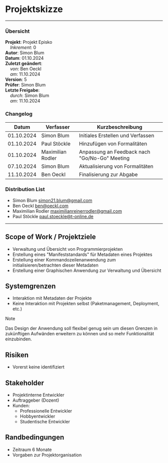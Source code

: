 # Projektskizze

---

### Übersicht

**Projekt**: Projekt Episko \
&nbsp;&nbsp;&nbsp;&nbsp;_Inkrement_: 0 \
**Autor**: Simon Blum \
**Datum**: 01.10.2024 \
**Zuletzt geändert**: \
&nbsp;&nbsp;&nbsp;&nbsp;_von_: Ben Oeckl \
&nbsp;&nbsp;&nbsp;&nbsp;_am_: 11.10.2024 \
**Version**: 5 \
**Prüfer**: Simon Blum \
**Letzte Freigabe**: \
&nbsp;&nbsp;&nbsp;&nbsp;_durch_: Simon Blum \
&nbsp;&nbsp;&nbsp;&nbsp;_am_: 11.10.2024

### Changelog

| Datum      | Verfasser         | Kurzbeschreibung                              |
|------------|-------------------|-----------------------------------------------|
| 01.10.2024 | Simon Blum        | Initiales Erstellen und Verfassen             |
| 01.10.2024 | Paul Stöckle      | Hinzufügen von Formalitäten                   |
| 01.10.2024 | Maximilian Rodler | Anpassung an Feedback nach "Go/No-Go" Meeting |
| 07.10.2024 | Simon Blum        | Aktualisierung von Formalitäten               |
| 11.10.2024 | Ben Oeckl         | Finalisierung zur Abgabe                      |

### Distribution List

- Simon Blum <simon21.blum@gmail.com>
- Ben Oeckl <ben@oeckl.com>
- Maximilian Rodler <maximilianreinerrodler@gmail.com>
- Paul Stöckle <paul.stoeckle@t-online.de>

---

## Scope of Work / Projektziele

- Verwaltung und Übersicht von Programmierprojekten
- Erstellung eines "Manifeststandards" für Metadaten eines Projektes
- Erstellung einer Kommandozeilenanwendung zum initialisieren/betrachten dieser Metadaten
- Erstellung einer Graphischen Anwendung zur Verwaltung und Übersicht

## Systemgrenzen

- Interaktion mit Metadaten der Projekte
- Keine Interaktion mit Projekten selbst (Paketmanagement, Deployment, etc.)

> [!Note]
> Das Design der Anwendung soll flexibel genug sein um diesen Grenzen
> in zukünftigen Aufwänden erweitern zu können und so mehr Funktionalität
> einzubinden.

## Risiken

- Vorerst keine identifiziert

## Stakeholder

- Projektinterne Entwickler
- Auftraggeber (Dozent)
- Kunden:
    - Professionelle Entwickler
    - Hobbyentwickler
    - Studentische Entwickler

## Randbedingungen

- Zeitraum 6 Monate
- Vorgaben zur Projektorganisation
